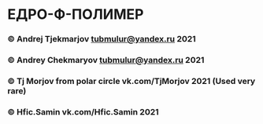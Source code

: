 # ЕДРО-Ф-ПОЛИМЕР

### © Andrej Tjekmarjov tubmulur@yandex.ru 2021
### © Andrey Chekmaryov tubmulur@yandex.ru 2021
### © Tj Morjov from polar circle vk.com/TjMorjov  2021 (Used very rare)
### © Hfic.Samin vk.com/Hfic.Samin 2021
